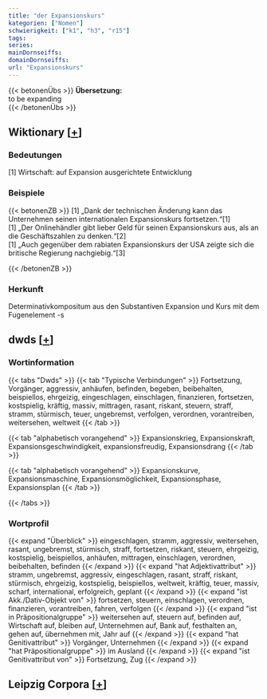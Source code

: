 ```yaml
---
title: "der Expansionskurs"
kategorien: ["Nomen"]
schwierigkeit: ["k1", "h3", "r15"]
tags:
series:
mainDornseiffs:
domainDornseiffs:
url: "Expansionskurs"
---
```


{{< betonenÜbs >}}
**Übersetzung:**  
to be expanding  
{{< /betonenÜbs >}}

## Wiktionary [[+](https://de.wiktionary.org/wiki/Expansionskurs)]

### Bedeutungen
[1] Wirtschaft: auf Expansion ausgerichtete Entwicklung  

### Beispiele
{{< betonenZB >}}
[1] „Dank der technischen Änderung kann das Unternehmen seinen internationalen Expansionskurs fortsetzen.“[1]  
[1] „Der Onlinehändler gibt lieber Geld für seinen Expansionskurs aus, als an die Geschäftszahlen zu denken.“[2]  
[1] „Auch gegenüber dem rabiaten Expansionskurs der USA zeigte sich die britische Regierung nachgiebig.“[3]  

{{< /betonenZB >}}
### Herkunft
Determinativkompositum aus den Substantiven Expansion und Kurs mit dem Fugenelement -s  



## dwds [[+](https://www.dwds.de/wb/Expansionskurs)]

### Wortinformation
{{< tabs "Dwds" >}}
{{< tab "Typische Verbindungen" >}}
Fortsetzung, Vorgänger, aggressiv, anhäufen, befinden, begeben, beibehalten, beispiellos, ehrgeizig, eingeschlagen, einschlagen, finanzieren, fortsetzen, kostspielig, kräftig, massiv, mittragen, rasant, riskant, steuern, straff, stramm, stürmisch, teuer, ungebremst, verfolgen, verordnen, vorantreiben, weitersehen, weltweit
{{< /tab >}}

{{< tab "alphabetisch vorangehend" >}}
Expansionskrieg, Expansionskraft, Expansionsgeschwindigkeit, expansionsfreudig, Expansionsdrang
{{< /tab >}}

{{< tab "alphabetisch vorangehend" >}}
Expansionskurve, Expansionsmaschine, Expansionsmöglichkeit, Expansionsphase, Expansionsplan
{{< /tab >}}

{{< /tabs >}}

### Wortprofil
{{< expand "Überblick" >}} eingeschlagen, stramm, aggressiv, weitersehen, rasant, ungebremst, stürmisch, straff, fortsetzen, riskant, steuern, ehrgeizig, kostspielig, beispiellos, anhäufen, mittragen, einschlagen, verordnen, beibehalten, befinden {{< /expand >}}
{{< expand "hat Adjektivattribut" >}} stramm, ungebremst, aggressiv, eingeschlagen, rasant, straff, riskant, stürmisch, ehrgeizig, kostspielig, beispiellos, weltweit, kräftig, teuer, massiv, scharf, international, erfolgreich, geplant {{< /expand >}}
{{< expand "ist Akk./Dativ-Objekt von" >}} fortsetzen, steuern, einschlagen, verordnen, finanzieren, vorantreiben, fahren, verfolgen {{< /expand >}}
{{< expand "ist in Präpositionalgruppe" >}} weitersehen auf, steuern auf, befinden auf, Wirtschaft auf, bleiben auf, Unternehmen auf, Bank auf, festhalten an, gehen auf, übernehmen mit, Jahr auf {{< /expand >}}
{{< expand "hat Genitivattribut" >}} Vorgänger, Unternehmen {{< /expand >}}
{{< expand "hat Präpositionalgruppe" >}} im Ausland {{< /expand >}}
{{< expand "ist Genitivattribut von" >}} Fortsetzung, Zug {{< /expand >}}

## Leipzig Corpora [[+](https://corpora.uni-leipzig.de/en/res?word=Expansionskurs&corpusId=deu_newscrawl-public_2018)]

